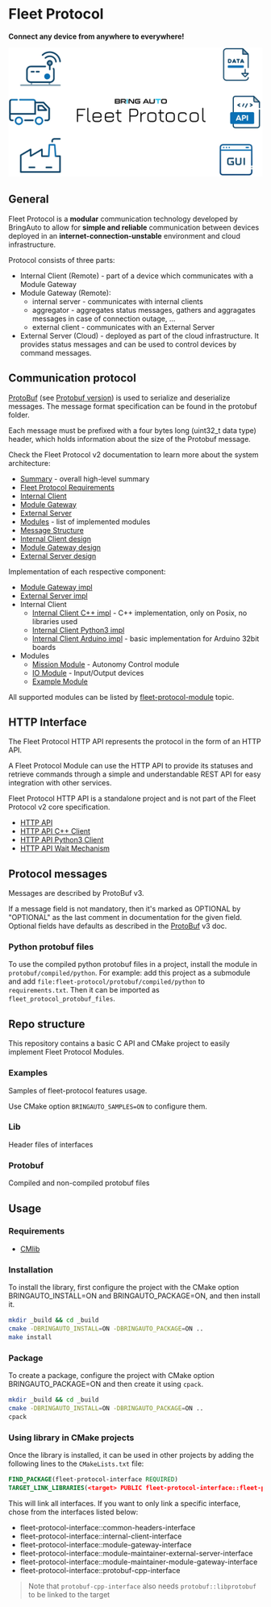 # Fleet Protocol

**Connect any device from anywhere to everywhere!**

![Fleet Protocol](./doc/img/FleetProtocolImg.webp)

## General

Fleet Protocol is a **modular** communication technology developed by BringAuto to allow for **simple and reliable** communication between
devices deployed in an **internet-connection-unstable** environment and cloud infrastructure.

Protocol consists of three parts:

- Internal Client (Remote) - part of a device which communicates with a Module Gateway
- Module Gateway (Remote):
  - internal server - communicates with internal clients
  - aggregator - aggregates status messages, gathers and aggragates messages in case of connection outage, ...
  - external client - communicates with an External Server
- External Server (Cloud) - deployed as part of the cloud infrastructure. It provides status messages and can be used to control devices by command messages.

## Communication protocol

[ProtoBuf] (see [Protobuf version]) is used to serialize and deserialize messages. The message format
specification can be found in the protobuf folder.

Each message must be prefixed with a four bytes long (uint32_t data type) header, which holds
information about the size of the Protobuf message.

Check the Fleet Protocol v2 documentation to learn more about the system architecture:

- [Summary] - overall high-level summary
- [Fleet Protocol Requirements]
- [Internal Client]
- [Module Gateway]
- [External Server]
- [Modules] - list of implemented modules
- [Message Structure]
- [Internal Client design]
- [Module Gateway design]
- [External Server design]

Implementation of each respective component:

- [Module Gateway impl]
- [External Server impl]
- Internal Client
  - [Internal Client C++ impl] - C++ implementation, only on Posix, no libraries used
  - [Internal Client Python3 impl]
  - [Internal Client Arduino impl] - basic implementation for Arduino 32bit boards
- Modules
  - [Mission Module] - Autonomy Control module
  - [IO Module] - Input/Output devices
  - [Example Module]

All supported modules can be listed by [fleet-protocol-module] topic.

## HTTP Interface

The Fleet Protocol HTTP API represents the protocol in the form of an HTTP API.

A Fleet Protocol Module can use the HTTP API to provide its statuses and retrieve commands
through a simple and understandable REST API for easy integration with other services.

Fleet Protocol HTTP API is a standalone project and is not part of the Fleet Protocol v2 core specification.

- [HTTP API]
- [HTTP API C++ Client]
- [HTTP API Python3 Client]
- [HTTP API Wait Mechanism]



## Protocol messages

Messages are described by ProtoBuf v3.

If a message field is not mandatory, then it's marked as OPTIONAL by "OPTIONAL"
as the last comment in documentation for the given field.
Optional fields have defaults as described in the [ProtoBuf] v3 doc.

### Python protobuf files

To use the compiled python protobuf files in a project, install the module in `protobuf/compiled/python`.
For example: add this project as a submodule and add `file:fleet-protocol/protobuf/compiled/python` to `requirements.txt`. Then it can be imported as `fleet_protocol_protobuf_files`.

## Repo structure

This repository contains a basic C API and CMake project to easily
implement Fleet Protocol Modules.

### Examples

Samples of fleet-protocol features usage.

Use CMake option `BRINGAUTO_SAMPLES=ON` to configure them.

### Lib

Header files of interfaces

### Protobuf

Compiled and non-compiled protobuf files

## Usage

### Requirements

- [CMlib](https://github.com/cmakelib/cmakelib)

### Installation

To install the library, first configure the project with the CMake option BRINGAUTO_INSTALL=ON and BRINGAUTO_PACKAGE=ON, and then install it.

```bash
mkdir _build && cd _build
cmake -DBRINGAUTO_INSTALL=ON -DBRINGAUTO_PACKAGE=ON ..
make install
```

### Package

To create a package, configure the project with CMake option BRINGAUTO_PACKAGE=ON and then create it using `cpack`.

```bash
mkdir _build && cd _build
cmake -DBRINGAUTO_INSTALL=ON -DBRINGAUTO_PACKAGE=ON ..
cpack
```

### Using library in CMake projects

Once the library is installed, it can be used in other projects by adding the following lines to the `CMakeLists.txt`
file:

```cmake
FIND_PACKAGE(fleet-protocol-interface REQUIRED)
TARGET_LINK_LIBRARIES(<target> PUBLIC fleet-protocol-interface::fleet-protocol-interface)
```

This will link all interfaces. If you want to only link a specific interface, chose from the interfaces listed below:

- fleet-protocol-interface::common-headers-interface
- fleet-protocol-interface::internal-client-interface
- fleet-protocol-interface::module-gateway-interface
- fleet-protocol-interface::module-maintainer-external-server-interface
- fleet-protocol-interface::module-maintainer-module-gateway-interface
- fleet-protocol-interface::protobuf-cpp-interface

> Note that `protobuf-cpp-interface` also needs `protobuf::libprotobuf` to be linked to the target

[ProtoBuf]: https://developers.google.com/protocol-buffers
[Protobuf version]: https://github.com/protocolbuffers/protobuf/releases/tag/v3.21.12
[Summary]: https://ref.bringautofleet.com/r/protocol/v2/2.0.1/summary
[Fleet Protocol Requirements]: https://ref.bringautofleet.com/r/protocol/v2/2.0.1/protocol-requirements
[Internal Client]: https://ref.bringautofleet.com/r/protocol/v2/2.0.1/internal-client
[Module Gateway]: https://ref.bringautofleet.com/r/protocol/v2/2.0.1/module-gateway
[External Server]: https://ref.bringautofleet.com/r/protocol/v2/2.0.1/external-server
[Modules]: https://ref.bringautofleet.com/r/protocol/v2/2.0.1/modules
[Message Structure]: https://ref.bringautofleet.com/r/protocol/v2/2.0.1/message-structure
[Internal Client design]: https://ref.bringautofleet.com/r/protocol/v2/2.0.1/internal-client-design
[Module Gateway design]: https://ref.bringautofleet.com/r/protocol/v2/2.0.1/module-gateway-design
[External Server design]: https://ref.bringautofleet.com/r/protocol/v2/2.0.1/external-server-design
[HTTP API]: https://github.com/bringauto/fleet-protocol-http-api
[HTTP API Wait Mechanism]: https://ref.bringautofleet.com/r/protocol/http-api/1.0.0/wait-mechanism
[HTTP API C++ Client]: https://github.com/bringauto/fleet-protocol-http-client-cxx
[HTTP API Python3 Client]: https://github.com/bringauto/fleet-protocol-http-client-python
[fleet-protocol-module]: https://github.com/topics/fleet-protocol-module
[Module Gateway impl]: https://github.com/bringauto/module-gateway
[External Server impl]: https://github.com/bringauto/external-server
[Internal Client C++ impl]: https://github.com/bringauto/internal-client-cpp
[Internal Client Python3 impl]: https://github.com/bringauto/internal-client-python
[Internal Client Arduino impl]: https://github.com/bringauto/internal-client-arduino
[Mission Module]: https://github.com/bringauto/mission-module
[IO Module]: https://github.com/bringauto/io-module
[Example Module]: https://github.com/bringauto/example-module
